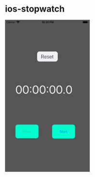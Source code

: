 # ios-stopwatch

<img height="500" src="https://raw.githubusercontent.com/zeeshanzahoor/ios-stopwatch/master/Simulator%20Screen%20Shot%20-%20iPhone%206s%20-%202019-06-09%20at%2022.31.13.png"/>
